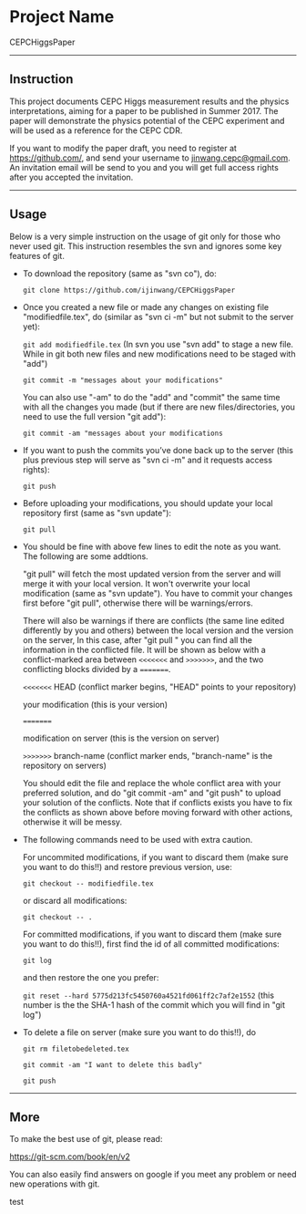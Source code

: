 # Project Name

CEPCHiggsPaper

---

## Instruction

This project documents CEPC Higgs measurement results and the physics interpretations, aiming for a paper to be published in Summer 2017. 
The  paper will demonstrate the physics potential of the CEPC experiment and will be used as a reference for the CEPC CDR.

If you want to modify the paper draft, you need to register at https://github.com/, and send your username to jinwang.cepc@gmail.com.
An invitation email will be send to you and you will get full access rights after you accepted the invitation.

---

## Usage

Below is a very simple instruction on the usage of git only for those who never used git. 
This instruction resembles the svn and ignores some key features of git.

* To download the repository (same as "svn co"), do:

   `git clone https://github.com/ijinwang/CEPCHiggsPaper`

* Once you created a new file or made any changes on existing file "modifiedfile.tex", do (similar as "svn ci -m" but not submit to the server yet):

   `git add modifiedfile.tex`  (In svn you use "svn add" to stage a new file. While in git both new files and new modifications need to be staged with "add")

  `git commit -m "messages about your modifications"`

  You can also use "-am" to do the "add" and "commit" the same time with all the changes you made (but if there are new files/directories, you need to use the full version "git add"):

  `git commit -am "messages about your modifications`

* If you want to push the commits you’ve done back up to the server (this plus previous step will serve as "svn ci -m" and it requests access rights):

  `git push`

* Before uploading your modifications, you should update your local repository first (same as "svn update"):

  `git pull`

* You should be fine with above few lines to edit the note as you want. The following are some addtions.

  "git pull" will fetch the most updated version from the server and will merge it with your local version.
  It won't overwrite your local modification (same as "svn update"). 
  You have to commit your changes first before "git pull", otherwise there will be warnings/errors.

  There will also be warnings if there are conflicts (the same line edited differently by you and others) between the local version and the version on the server, 
  In this case, after "git pull " you can find all the information in the conflicted file. 
  It will be shown as below with a conflict-marked area between `<<<<<<<` and `>>>>>>>`, and the two conflicting blocks divided by a `=======`.

  `<<<<<<<` HEAD (conflict marker begins, "HEAD" points to your repository)

  your modification  (this is your version)

  `=======`

  modification on server (this is the version on server)

  `>>>>>>>` branch-name (conflict marker ends, "branch-name" is the repository on servers)

  You should edit the file and replace the whole conflict area with your preferred solution, and do "git commit -am" and "git push" to upload your solution of the conflicts.
  Note that if conflicts exists you have to fix the conflicts as shown above before moving forward with other actions, otherwise it will be messy.



* The following commands need to be used with extra caution.

  For uncommited modifications, if you want to discard them (make sure you want to do this!!) and restore previous version, use:

  `git checkout -- modifiedfile.tex`

  or discard all modifications:

  `git checkout -- . `

  For committed modifications, if you want to discard them (make sure you want to do this!!), first find the id of all committed modifications:

  `git log`

  and then restore the one you prefer:

  `git reset --hard 5775d213fc5450760a4521fd061ff2c7af2e1552`  (this number is the the SHA-1 hash of the commit which you will find in "git log")

* To delete a file on server (make sure you want to do this!!), do 

  `git rm filetobedeleted.tex`

  `git commit -am "I want to delete this badly"`

  `git push`

---

## More

To make the best use of git, please read:

https://git-scm.com/book/en/v2

You  can also easily find answers on google if you meet any problem or need new operations with git.

test
